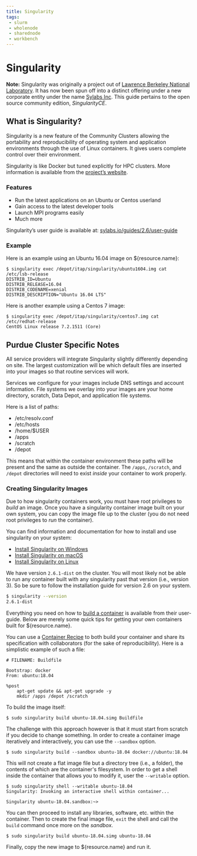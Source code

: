 ```yaml
---
title: Singularity
tags:
 - slurm
 - wholenode
 - sharednode
 - workbench
---
```


# Singularity

**Note:** Singularity was originally a project out of [Lawrence Berkeley National Laboratory](https://lbl.gov). It has now been spun off into a distinct offering under a new corporate entity under the name [Sylabs Inc](https://sylabs.io). This guide pertains to the open source community edition, _SingularityCE_.


## What is Singularity?
Singularity is a new feature of the Community Clusters allowing the portability and reproducibility of operating system and application environments through the use of Linux containers. It gives users complete control over their environment.

Singularity is like Docker but tuned explicitly for HPC clusters. More information is available from the [project’s website](https://sylabs.io/singularity).

### Features
* Run the latest applications on an Ubuntu or Centos userland
* Gain access to the latest developer tools
* Launch MPI programs easily
* Much more

Singularity’s user guide is available at: [sylabs.io/guides/2.6/user-guide](https://sylabs.io/guides/2.6/user-guide/)

### Example
Here is an example using an Ubuntu 16.04 image on ${resource.name}:
```
$ singularity exec /depot/itap/singularity/ubuntu1604.img cat /etc/lsb-release
DISTRIB_ID=Ubuntu
DISTRIB_RELEASE=16.04
DISTRIB_CODENAME=xenial
DISTRIB_DESCRIPTION="Ubuntu 16.04 LTS"
```

Here is another example using a Centos 7 image:
```
$ singularity exec /depot/itap/singularity/centos7.img cat /etc/redhat-release
CentOS Linux release 7.2.1511 (Core) 
```

## Purdue Cluster Specific Notes
All service providers will integrate Singularity slightly differently depending on site. The largest customization will be which default files are inserted into your images so that routine services will work.

Services we configure for your images include DNS settings and account information.
File systems we overlay into your images are your home directory, scratch, Data Depot, and application file systems.

Here is a list of paths:
* /etc/resolv.conf
* /etc/hosts
* /home/$USER
* /apps
* /scratch
* /depot

This means that within the container environment these paths will be present and the same as outside the container. The `/apps`, `/scratch`, and `/depot` directories will need to exist _inside_ your container to work properly.

### Creating Singularity Images
Due to how singularity containers work, you must have root privileges to _build_ an image. Once you have a singularity container image built on your own system, you can copy the image file up to the cluster (you do not need root privileges to _run_ the container).

You can find information and documentation for how to install and use singularity on your system:

* [Install Singularity on Windows](https://sylabs.io/guides/2.6/user-guide/installation.html#install-on-windows)
* [Install Singularity on macOS](https://sylabs.io/guides/2.6/user-guide/installation.html#install-on-mac)
* [Install Singularity on Linux](https://sylabs.io/guides/2.6/user-guide/installation.html#install-on-linux)

We have version `2.6.1-dist` on the cluster. You will most likely not be able to run any container built with any singularity past that version (i.e., version 3). So be sure to follow the installation guide for version 2.6 on your system.

```sh
$ singularity --version
2.6.1-dist
```

Everything you need on how to [build a container](https://sylabs.io/guides/2.6/user-guide/build_a_container.html) is available from their user-guide. Below are merely some quick tips for getting your own containers built for ${resource.name}.

You can use a [Container Recipe](https://sylabs.io/guides/2.6/user-guide/container_recipes.html#container-recipes) to both build your container and share its specification with collaborators (for the sake of reproducibility). Here is a simplistic example of such a file:
```
# FILENAME: Buildfile

Bootstrap: docker
From: ubuntu:18.04

%post
    apt-get update && apt-get upgrade -y
    mkdir /apps /depot /scratch
```

To build the image itself:
```
$ sudo singularity build ubuntu-18.04.simg Buildfile
```

The challenge with this approach however is that it must start from scratch if you decide to change something. In order to create a container image iteratively and interactively, you can use the `--sandbox` option.
```
$ sudo singularity build --sandbox ubuntu-18.04 docker://ubuntu:18.04
```

This will not create a flat image file but a directory tree (i.e., a folder), the contents of which are the container's filesystem. In order to get a shell inside the container that allows you to modify it, user the `--writable` option.
```
$ sudo singularity shell --writable ubuntu-18.04
Singularity: Invoking an interactive shell within container...

Singularity ubuntu-18.04.sandbox:~>
```

You can then proceed to install any libraries, software, etc. within the container. Then to create the final image file, `exit` the shell and call the `build` command once more on the _sandbox_.
```
$ sudo singularity build ubuntu-18.04.simg ubuntu-18.04
```

Finally, copy the new image to ${resource.name} and run it.
